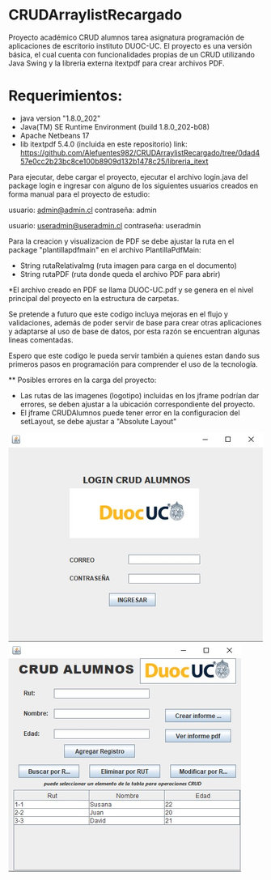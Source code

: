 # CRUDArraylistRecargado
 Proyecto académico CRUD alumnos tarea asignatura programación de aplicaciones de escritorio instituto DUOC-UC. El proyecto es una versión básica, el cual cuenta con funcionalidades propias de un CRUD utilizando Java Swing y la libreria externa itextpdf para crear archivos PDF.

# Requerimientos:

- java version "1.8.0_202"
- Java(TM) SE Runtime Environment (build 1.8.0_202-b08)
- Apache Netbeans 17
- lib itextpdf 5.4.0 (incluida en este repositorio) link: https://github.com/Alefuentes982/CRUDArraylistRecargado/tree/0dad457e0cc2b23bc8ce100b8909d132b1478c25/libreria_itext 


Para ejecutar, debe cargar el proyecto, ejecutar el archivo login.java del package login e ingresar con alguno de los siguientes usuarios creados en forma manual para el proyecto de estudio:

 usuario: admin@admin.cl
 contraseña: admin 

 usuario: useradmin@useradmin.cl
 contraseña: useradmin 

 Para la creacion y visualizacion de PDF se debe ajustar la ruta en el package "plantillapdfmain" en el archivo PlantillaPdfMain:
 - String rutaRelativaImg (ruta imagen para carga en el documento)
 - String rutaPDF (ruta donde queda el archivo PDF para abrir)

 *El archivo creado en PDF se llama DUOC-UC.pdf y se genera en el nivel principal del proyecto en la estructura de carpetas.

  Se pretende a futuro que este codigo incluya mejoras en el flujo y validaciones, además de poder servir de base  para crear otras aplicaciones y adaptarse al uso de base de datos, por esta razón se encuentran algunas lineas comentadas. 
  
 Espero que este codigo le pueda servir también a quienes estan dando sus primeros pasos en programación para comprender el uso de la tecnología. 


** Posibles errores en la carga del proyecto:
  - Las rutas de las imagenes (logotipo) incluidas en los jframe podrían dar errores, se deben ajustar a la ubicación correspondiente del proyecto.
  - El jframe CRUDAlumnos puede tener error en la configuracion del setLayout, se debe ajustar a "Absolute Layout"        


  
![](img/LOG.jpg) 
![](img/crud.jpg)
